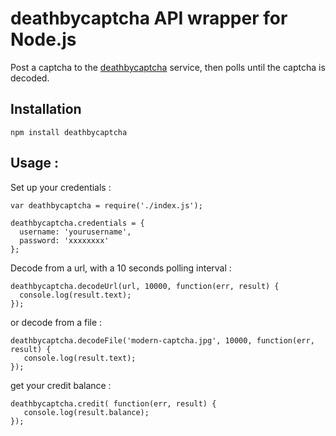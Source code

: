 # deathbycaptcha API wrapper for Node.js

Post a captcha to the [deathbycaptcha](http://www.deathbycaptcha.com/) service, then polls until the captcha is decoded.

## Installation


    npm install deathbycaptcha


## Usage :


Set up your credentials :

    var deathbycaptcha = require('./index.js');
    
    deathbycaptcha.credentials = {
      username: 'yourusername',
      password: 'xxxxxxxx'
    };



Decode from a url, with a 10 seconds polling interval :

    deathbycaptcha.decodeUrl(url, 10000, function(err, result) {
      console.log(result.text);
    });


or decode from a file :

    deathbycaptcha.decodeFile('modern-captcha.jpg', 10000, function(err, result) {
       console.log(result.text);
    });


get your credit balance :

    deathbycaptcha.credit( function(err, result) {
       console.log(result.balance);
    });

